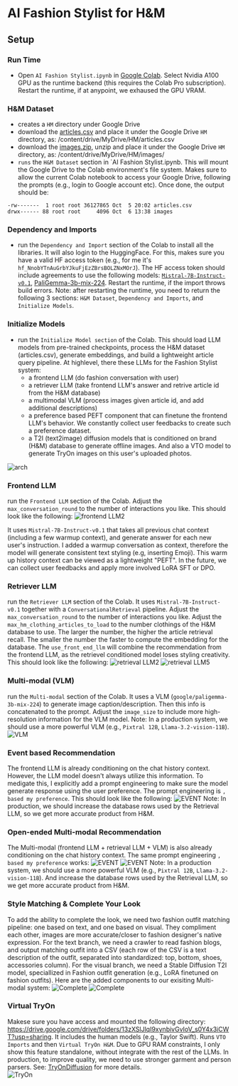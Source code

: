 # AI Fashion Stylist for H&M

## Setup

### Run Time
* Open `AI Fashion Stylist.ipynb` in [Google Colab](https://colab.research.google.com/). Select Nvidia A100 GPU as the runtime backend (this requires the Colab Pro subscription). Restart the runtime, if at anypoint, we exhaused the GPU VRAM.

### H&M Dataset
* creates a `HM` directory under Google Drive 
* download the [articles.csv](https://www.kaggle.com/competitions/h-and-m-personalized-fashion-recommendations/data?select=articles.csv) and place it under the Google Drive `HM` directory, as: /content/drive/MyDrive/HM/articles.csv
* download the [images.zip](https://www.kaggle.com/competitions/h-and-m-personalized-fashion-recommendations/data?select=images), unzip and place it under the Google Drive `HM` directory, as: /content/drive/MyDrive/HM/images/
* `runs` the `H&M Dataset` section in `AI Fashion Stylist.ipynb. This will mount the Google Drive to the Colab environment's file system. Makes sure to allow the current Colab notebook to access your Google Drive, following the prompts (e.g., login to Google account etc). Once done, the output should be:
```
-rw-------  1 root root 36127865 Oct  5 20:02 articles.csv
drwx------ 88 root root     4096 Oct  6 13:38 images
```

### Dependency and Imports
* run the `Dependency and Import` section of the Colab to install all the libraries. It will also login to the HuggingFace. For this, makes sure you have a valid HF access token (e.g., for me it's `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`). The HF access token should include agreements to use the following models: [`Mistral-7B-Instruct-v0.1`](https://huggingface.co/mistralai/Mistral-7B-Instruct-v0.1), [PaliGemma-3b-mix-224](https://huggingface.co/google/paligemma-3b-mix-224). Restart the runtime, if the import throws build errors. Note: after restarting the runtime, you need to return the following 3 sections: `H&M Dataset`, `Dependency and Imports`, and `Initialize Models`.


### Initialize Models
* run the `Initialize Model section` of the Colab. This should load LLM models from pre-trained checkpoints, process the H&M dataset (articles.csv), generate embeddings, and build a lightweight article query pipeline. At highlevel, there these LLMs for the Fashion Stylist system:
  - a frontend LLM (do fashion conversation with user) 
  - a retriever LLM (take frontend LLM's answer and retrive article id from the H&M database)
  - a multimodal VLM (process images given article id, and add additional descriptions)
  - a preference based PEFT component that can finetune the frontend LLM's behavior. We constantly collect user feedbacks to create such a preference dataset.
  - a T2I (text2image) diffusion models that is conditioned on brand (H&M) database to generate offline images. And also a VTO model to generate TryOn images on this user's uploaded photos.

![arch](./arch_v2.png)

### Frontend LLM

run the `Frontend LLM` section of the Colab. Adjust the `max_conversation_round` to the number of interactions you like. This should look like the following:
![frontend LLM2](https://github.com/tz-proactive/pail-aifs/blob/main/Frontend%20LLM2.png)

It uses `Mistral-7B-Instruct-v0.1` that takes all previous chat context (including a few warmup context), and generate answer for each new user's instruction. I added a warmup conversation as context, therefore the model will generate consistent text styling (e.g, inserting Emoji). This warm up history context can be viewed as a lightweight "PEFT". In the future, we can collect user feedbacks and apply more involved LoRA SFT or DPO.

### Retriever LLM
run the `Retriever LLM` section of the Colab. It uses `Mistral-7B-Instruct-v0.1` together with a `ConversationalRetrieval` pipeline. Adjust the `max_conversation_round` to the number of interactions you like. Adjust the `max_hm_clothing_articles_to_load` to the number clothings of the H&M database to use. The larger the number, the higher the article retrieval recall. The smaller the number the faster to compute the embedding for the database. The `use_front_end_llm` will combine the recommendation from the frontend LLM, as the retrievel conditioned model loses styling creativity. This should look like the following:
![retrieval LLM2](./retrieval4.png)
![retrieval LLM5](./retrieval5.png)

### Multi-modal (VLM)
run the `Multi-modal` section of the Colab. It uses a VLM (`google/paligemma-3b-mix-224`) to generate image caption/description. Then this info is concatenated to the prompt. Adjust the `image_size` to include more high-resolution information for the VLM model. Note: In a production system, we should use a more powerful VLM (e.g., `Pixtral 12B`, `Llama-3.2-vision-11B`).
![VLM](./VLM2.png)

### Event based Recommendation
The frontend LLM is already conditioning on the chat history context. However, the LLM model doesn't always utilize this information. To medigate this, I explicitly add a prompt engineering to make sure the model generate response using the user preference. The prompt engineering is `, based my preference`. This should look like the following:
![EVENT](./event-based.png) Note: In production, we should increase the database rows used by the Retrieval LLM, so we get more accurate product from H&M.

### Open-ended Multi-modal Recommendation
The Multi-modal (frontend LLM + retrieval LLM + VLM) is also already conditioning on the chat history context. The same prompt engineering `, based my preference` works:
![EVENT](./vlm-recommendation.png) ![EVENT](./vlm-recommendation2.png) Note: In a production system, we should use a more powerful VLM (e.g., `Pixtral 12B`, `Llama-3.2-vision-11B`). And increase the database rows used by the Retrieval LLM, so we get more accurate product from H&M.
 
### Style Matching & Complete Your Look
To add the ability to complete the look, we need two fashion outfit matching pipeline: one based on text, and one based on visual. They compliment each other, images are more accurate/closer to fashion designer's native expression. For the text branch, we need a crawler to read fashion blogs, and output matching outfit into a CSV (each row of the CSV is a text description of the outfit, separated into standardized: top, bottom, shoes, accessories column). For the visual branch, we need a Stable Diffusion T2I model, speciallized in Fashion outfit generation (e.g., LoRA finetuned on fashion outfits). Here are the added components to our exisiting Multi-modal system:
![Complete](./complete-look2.png)
![Complete](./complete.png)

### Virtual TryOn
Makese sure you have access and mounted the following directory: https://drive.google.com/drive/folders/13zXSlJlqI9xynbivGvIoV_s0Y4x3iCWT?usp=sharing. It includes the human models (e.g., Taylor Swift).
Runs `VTO Imports` and then `Virtual TryOn H&M`. Due to GPU RAM constraints, I only show this feature standalone, without integrate with the rest of the LLMs. In production, to improve quality, we need to use stronger garment and person parsers. See: [TryOnDiffusion](https://tryondiffusion.github.io/) for more details.   
![TryOn](./tryon.png)
